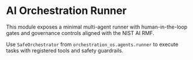 # AI Orchestration Runner

This module exposes a minimal multi-agent runner with human-in-the-loop gates and governance controls aligned with the NIST AI RMF.

Use `SafeOrchestrator` from `orchestration_os.agents.runner` to execute tasks with registered tools and safety guardrails.
